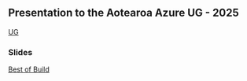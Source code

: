 ## Presentation to the Aotearoa Azure UG - 2025

[UG](https://www.meetup.com/auckland-azure-usergroup/events/308091030//)

### Slides 

[Best of Build](https://rbrayb.github.io/Presentations/Best-of-Build-2025/Best-of-Build-2025.pptx)





